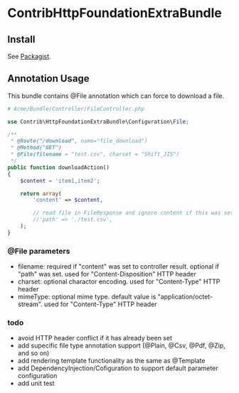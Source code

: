 ContribHttpFoundationExtraBundle
================================

## Install
See [Packagist](https://packagist.org/packages/satooshi/symfony2contrib-http-foundation-extra-bundle).


## Annotation Usage

This bundle contains @File annotation which can force to download a file.

```php
# Acme/Bundle/Controller/FileController.php

use Contrib\HttpFoundationExtraBundle\Configuration\File;

/**
 * @Route("/download", name="file_download")
 * @Method("GET")
 * @File(filename = "test.csv", charset = "Shift_JIS")
 */
public function downloadAction()
{
    $content = 'item1,item2';

    return array(
        'content' => $content,

        // read file in FileResponse and ignore content if this was set to controller result
        //'path' => './test.csv', 
    );
}
```

### @File parameters

* filename: required if "content" was set to controller result. optional if "path" was set. used for "Content-Disposition" HTTP header
* charset: optional charactor encoding. used for "Content-Type" HTTP header
* mimeType: optional mime type. default value is "application/octet-stream". used for "Content-Type" HTTP header

### todo

* avoid HTTP header conflict if it has already been set
* add supecific file type annotation support (@Plain, @Csv, @Pdf, @Zip, and so on)
* add rendering template functionality as the same as @Template
* add DependencyInjection/Cofiguration to support default parameter configuration
* add unit test
